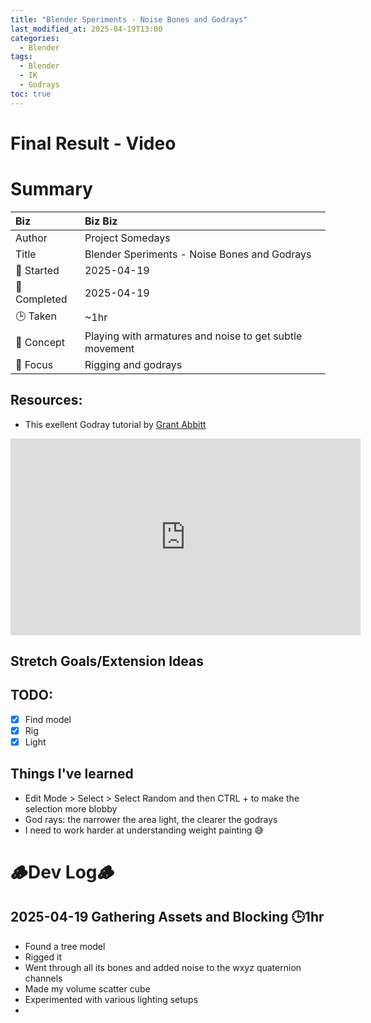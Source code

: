 ```yaml
---
title: "Blender Speriments - Noise Bones and Godrays"
last_modified_at: 2025-04-19T13:00
categories:
  - Blender
tags:
  - Blender
  - IK
  - Godrays
toc: true
---
```


# Final Result - Video
<!-- [![Watch the video](https://img.youtube.com/vi/4eS8dGd9_TI/maxresdefault.jpg)](https://youtu.be/4eS8dGd9_TI) -->

# Summary

| Biz             | Biz Biz                               |
|:--------           | :---------                                |
| Author          | Project Somedays                      |
| Title           | Blender Speriments - Noise Bones and Godrays |
| 📅 Started      | 2025-04-19  |
| 📅 Completed    | 2025-04-19  |
| 🕒 Taken        | ~1hr                                  |
| 🤯 Concept      | Playing with armatures and noise to get subtle movement |
| 🔎 Focus        | Rigging and godrays        |


## Resources:
- This exellent Godray tutorial by [Grant Abbitt](https://www.youtube.com/@grabbitt)

<iframe width="560" height="315" src="https://www.youtube.com/embed/HjBOiSqrejY?si=9iC8EmpzE-8UxLzf" title="YouTube video player" frameborder="0" allow="accelerometer; autoplay; clipboard-write; encrypted-media; gyroscope; picture-in-picture; web-share" referrerpolicy="strict-origin-when-cross-origin" allowfullscreen></iframe>



## Stretch Goals/Extension Ideas


## TODO:
- [x] Find model
- [x] Rig
- [x] Light

## Things I've learned
- Edit Mode > Select > Select Random and then CTRL + to make the selection more blobby
- God rays: the narrower the area light, the clearer the godrays
- I need to work harder at understanding weight painting 😅


# 🪵Dev Log🪵

## 2025-04-19 Gathering Assets and Blocking 🕒1hr
- Found a tree model
- Rigged it
- Went through all its bones and added noise to the wxyz quaternion channels
- Made my volume scatter cube
- Experimented with various lighting setups
- 